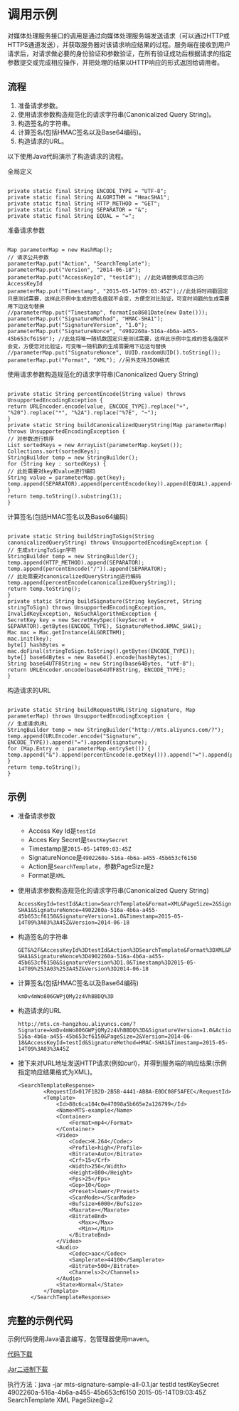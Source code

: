 # 调用示例

对媒体处理服务接口的调用是通过向媒体处理服务端发送请求（可以通过HTTP或HTTPS通道发送），并获取服务器对该请求响应结果的过程。服务端在接收到用户请求后，对请求做必要的身份验证和参数验证，在所有验证成功后根据请求的指定参数提交或完成相应操作，并把处理的结果以HTTP响应的形式返回给调用者。

## 流程

1.  准备请求参数。
2.  使用请求参数构造规范化的请求字符串\(Canonicalized Query String\)。
3.  构造签名的字符串。
4.  计算签名\(包括HMAC签名以及Base64编码\)。
5.  构造请求的URL。

以下使用Java代码演示了构造请求的流程。

全局定义

```

private static final String ENCODE_TYPE = "UTF-8";
private static final String ALGORITHM = "HmacSHA1";
private static final String HTTP_METHOD = "GET";
private static final String SEPARATOR = "&";
private static final String EQUAL = "=";
```

准备请求参数

```

Map parameterMap = new HashMap();
// 请求公共参数
parameterMap.put("Action", "SearchTemplate");
parameterMap.put("Version", "2014-06-18");
parameterMap.put("AccessKeyId", "testId"); //此处请替换成您自己的AccessKeyId
parameterMap.put("Timestamp", "2015-05-14T09:03:45Z");//此处将时间戳固定只是测试需要，这样此示例中生成的签名值就不会变，方便您对比验证，可变时间戳的生成需要用下边这句替换
//parameterMap.put("Timestamp", formatIso8601Date(new Date())); 
parameterMap.put("SignatureMethod", "HMAC-SHA1");
parameterMap.put("SignatureVersion", "1.0");
parameterMap.put("SignatureNonce", "4902260a-516a-4b6a-a455-45b653cf6150"); //此处将唯一随机数固定只是测试需要，这样此示例中生成的签名值就不会变，方便您对比验证，可变唯一随机数的生成需要用下边这句替换
//parameterMap.put("SignatureNonce", UUID.randomUUID().toString());
parameterMap.put("Format", "XML"); //另外支持JSON格式
```

使用请求参数构造规范化的请求字符串\(Canonicalized Query String\)

```

private static String percentEncode(String value) throws UnsupportedEncodingException {
return URLEncoder.encode(value, ENCODE_TYPE).replace("+", "%20").replace("*", "%2A").replace("%7E", "~");
}
private static String buildCanonicalizedQueryString(Map parameterMap) throws UnsupportedEncodingException {
// 对参数进行排序
List sortedKeys = new ArrayList(parameterMap.keySet());
Collections.sort(sortedKeys);
StringBuilder temp = new StringBuilder();
for (String key : sortedKeys) {
// 此处需要对key和value进行编码
String value = parameterMap.get(key);
temp.append(SEPARATOR).append(percentEncode(key)).append(EQUAL).append(percentEncode(value));
}
return temp.toString().substring(1);
}
```

计算签名\(包括HMAC签名以及Base64编码\)

```

private static String buildStringToSign(String canonicalizedQueryString) throws UnsupportedEncodingException {
// 生成stringToSign字符
StringBuilder temp = new StringBuilder();
temp.append(HTTP_METHOD).append(SEPARATOR);
temp.append(percentEncode("/")).append(SEPARATOR);
// 此处需要对canonicalizedQueryString进行编码
temp.append(percentEncode(canonicalizedQueryString));
return temp.toString();
}
private static String buildSignature(String keySecret, String stringToSign) throws UnsupportedEncodingException, InvalidKeyException, NoSuchAlgorithmException {
SecretKey key = new SecretKeySpec((keySecret + SEPARATOR).getBytes(ENCODE_TYPE), SignatureMethod.HMAC_SHA1);
Mac mac = Mac.getInstance(ALGORITHM);
mac.init(key);
byte[] hashBytes = mac.doFinal(stringToSign.toString().getBytes(ENCODE_TYPE));
byte[] base64Bytes = new Base64().encode(hashBytes);
String base64UTF8String = new String(base64Bytes, "utf-8");
return URLEncoder.encode(base64UTF8String, ENCODE_TYPE);
}
```

构造请求的URL

```

private static String buildRequestURL(String signature, Map parameterMap) throws UnsupportedEncodingException {
// 生成请求URL
StringBuilder temp = new StringBuilder("http://mts.aliyuncs.com/?");
temp.append(URLEncoder.encode("Signature", ENCODE_TYPE)).append("=").append(signature);
for (Map.Entry e : parameterMap.entrySet()) {
temp.append("&").append(percentEncode(e.getKey())).append("=").append(percentEncode(e.getValue()));
}
return temp.toString();
}
```

## 示例

-   准备请求参数
    -   Access Key Id是`testId`
    -   Acces Key Secret是`testKeySecret`
    -   Timestamp是`2015-05-14T09:03:45Z`
    -   SignatureNonce是`4902260a-516a-4b6a-a455-45b653cf6150`
    -   Action是`SearchTemplate`，参数PageSize是`2`
    -   Format是`XML`
-   使用请求参数构造规范化的请求字符串\(Canonicalized Query String\)

    ```
    AccessKeyId=testId&Action=SearchTemplate&Format=XML&PageSize=2&SignatureMethod=HMAC-SHA1&SignatureNonce=4902260a-516a-4b6a-a455-45b653cf6150&SignatureVersion=1.0&Timestamp=2015-05-14T09%3A03%3A45Z&Version=2014-06-18
    ```

-   构造签名的字符串

    ```
    GET&%2F&AccessKeyId%3DtestId&Action%3DSearchTemplate&Format%3DXML&PageSize%3D2&SignatureMethod%3DHMAC-SHA1&SignatureNonce%3D4902260a-516a-4b6a-a455-45b653cf6150&SignatureVersion%3D1.0&Timestamp%3D2015-05-14T09%253A03%253A45Z&Version%3D2014-06-18
    ```

-   计算签名\(包括HMAC签名以及Base64编码\)

    ```
    kmDv4mWo806GWPjQMy2z4VhBBDQ%3D
    ```

-   构造请求的URL

    ```
    http://mts.cn-hangzhou.aliyuncs.com/?Signature=kmDv4mWo806GWPjQMy2z4VhBBDQ%3D&SignatureVersion=1.0&Action=SearchTemplate&Format=XML&SignatureNonce=4902260a-516a-4b6a-a455-45b653cf6150&PageSize=2&Version=2014-06-18&AccessKeyId=testId&SignatureMethod=HMAC-SHA1&Timestamp=2015-05-14T09%3A03%3A45Z
    ```

-   接下来对URL地址发送HTTP请求\(例如curl\)，并得到服务端的响应结果\(示例指定响应结果格式为XML\)。

    ```
    <SearchTemplateResponse>
            <RequestId>017F1B2D-2B5B-4441-ABBA-E0DC08F5AFEC</RequestId>
            <Template>
                <Id>88c6ca184c0e47098a5b665e2a126799</Id>
                <Name>MTS-example</Name>
                <Container>
                    <Format>mp4</Format>
                </Container>
                <Video>
                    <Codec>H.264</Codec>
                    <Profile>high</Profile>
                    <Bitrate>Auto</Bitrate>
                    <Crf>15</Crf>
                    <Width>256</Width>
                    <Height>800</Height>
                    <Fps>25</Fps>
                    <Gop>10</Gop>
                    <Preset>lower</Preset>
                    <ScanMode></ScanMode>
                    <Bufsize>6000</Bufsize>
                    <Maxrate></Maxrate>
                    <BitrateBnd>
                       <Max></Max>
                       <Min></Min>
                    </BitrateBnd>
                </Video>
                <Audio>
                    <Codec>aac</Codec>
                    <Samplerate>44100</Samplerate>
                    <Bitrate>500</Bitrate>
                    <Channels>2</Channels>
                </Audio>
                <State>Normal</State>
            </Template>
        </SearchTemplateResponse>
    ```


## 完整的示例代码

示例代码使用Java语言编写，包管理器使用maven。

[代码下载](https://outline.oss-cn-hangzhou.aliyuncs.com/doc/mts/demo/mts-signature-sample-source-0.1.zip)

[Jar二进制下载](https://outline.oss-cn-hangzhou.aliyuncs.com/doc/mts/demo/mts-signature-sample-all-0.1.jar)

执行方法：java -jar mts-signature-sample-all-0.1.jar testId testKeySecret 4902260a-516a-4b6a-a455-45b653cf6150 2015-05-14T09:03:45Z SearchTemplate XML PageSize@=2

